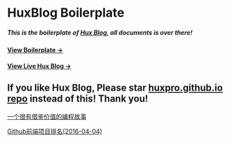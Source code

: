# HuxBlog Boilerplate

##### This is the boilerplate of [Hux Blog](https://github.com/Huxpro/huxpro.github.io), all documents is over there!

#### [View Boilerplate &rarr;](http://huangxuan.me/huxblog-boilerplate/)

#### [View Live Hux Blog &rarr;](http://huangxuan.me)

## If you like Hux Blog, Please star [huxpro.github.io repo](https://github.com/Huxpro/huxpro.github.io) instead of this! Thank you!
[一个很有借鉴价值的编程故事](http://www.techug.com/a-cautionary-tale-of-learning-to-code)

[Github前端项目排名(2016-04-04)](http://www.cnblogs.com/think90/p/5737016.html)
